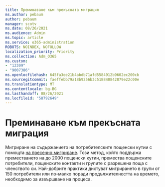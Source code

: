 ```yaml
---
title: Преминаване към прекъсната миграция
ms.author: pebaum
author: pebaum
manager: scotv
ms.date: 08/26/2021
ms.audience: Admin
ms.topic: article
ms.service: o365-administration
ROBOTS: NOINDEX, NOFOLLOW
localization_priority: Priority
ms.collection: Adm_O365
ms.custom:
- "12309"
- "9007386"
ms.openlocfilehash: 645fa3ee21b4abdb71afd5584912b9602ec200cb
ms.sourcegitcommit: faeffebb79a18b9256b3c518840842879e22c00e
ms.translationtype: MT
ms.contentlocale: bg-BG
ms.lasthandoff: 08/26/2021
ms.locfileid: "58792649"
---
```

# <a name="cutover-migration"></a>Преминаване към прекъсната миграция

Мигриране на съдържанието на потребителските пощенски кутии с помощта [на пресечно мигриране](https://admin.microsoft.com/adminportal/home#/cutoverwizard). Този метод, който поддържа преместването на до 2000 пощенски кутии, премества пощенските потребители, пощенските контакти и групите с разрешена поща с членството си. Най-добрите практики диктуват мигрирането в групи от 150 потребители или по-малко поради продължителността на времето, необходимо за извършване на процеса.